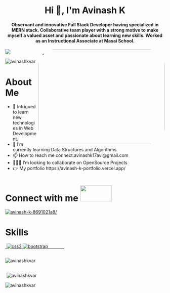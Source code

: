 <img src="https://raw.githubusercontent.com/PolarBearGG/PolarBearGG/master/web-developer.gif" alt="" />
<h1 align="center">Hi 👋, I'm Avinash K</h1>
<h4 align="center">Observant and innovative Full Stack Developer having specialized in MERN stack. Collaborative team player with a strong motive to make myself a valued asset and passionate about learning new skills. Worked as an Instructional Associate at Masai School.
</h4>
<a align="center" href="https://github.com/shikha-max/readme-typing-svg"><img src="https://readme-typing-svg.herokuapp.com?lines=I'm+Aspiring+MERN+Stack+Developer;%20Enthusiastic%20and%20Motivated;I%20Always%20enjoy%20learning%20new%20things&center=true&width=800&height=60"></a>
<img src="https://cdn.dribbble.com/users/1162077/screenshots/3848914/programmer.gif" alt=""  align="right" width="400px" height="300px" style="border-radius:50px"/>
<p align="left"> <img src="https://komarev.com/ghpvc/?username=avinashkvar&label=Profile%20views&color=0e75b6&style=flat" alt="avinashkvar" /> </p>
<h1>About Me </h1>
 <ul>
  <li>🔭 Intrigued to learn new technologies in Web Development.</li>
  <li>🌱 I’m currently learning Data Structures and Algorithms.</li>
  <li>📫 How to reach me connect.avinashk17avi@gmail.com</li>
  <li>👨🏽‍💻 I’m looking to collaborate on OpenSource Projects</li>
  <li>👉 My portfolio https://avinash-k-portfolio.vercel.app/</li>
 </ul>


<h1 align="left">Connect with me <img src="https://thumbs.gfycat.com/HeftyGreenAidi-max-1mb.gif" alt="" width=100px height=50px/></h1>
<p align="left">
<a href="https://linkedin.com/in/avinash-k-8691021a8/" target="_blank"><img src="https://img.shields.io/badge/LinkedIn-0077B5?style=for-the-badge&logo=linkedin&logoColor=white" alt="avinash-k-8691021a8/" /></a>
</p>

<h1 align="left">Skills</h1>
<p align="left"><a href="https://www.w3schools.com/html/" target="_blank">
			<img
				src="https://img.shields.io/badge/HTML5-E34F26?style=for-the-badge&logo=html5&logoColor=white"
				alt=""
			/>
		</a>
		<a href="https://www.w3schools.com/css/" target="_blank" rel="noreferrer">
			<img
				src="https://img.shields.io/badge/CSS3-1572B6?style=for-the-badge&logo=css3&logoColor=white"
				alt="css3"
			/>
		</a>
		<a href="https://getbootstrap.com" target="_blank" rel="noreferrer">
			<img
				src="https://img.shields.io/badge/Bootstrap-563D7C?style=for-the-badge&logo=bootstrap&logoColor=white"
				alt="bootstrap"
			/>
		</a>
		<a href="" target="_blank">
			<img
				src="https://img.shields.io/badge/JavaScript-323330?style=for-the-badge&logo=javascript&logoColor=F7DF1E"
				alt=""
			/>
		</a>
		<a href="https://reactjs.org/" target="_blank">
			<img
				src="https://img.shields.io/badge/React-20232A?style=for-the-badge&logo=react&logoColor=61DAFB"
				alt=""
			/>
		</a>
	        <a href="https://reactrouter.com/en/main">
			<img
				src="https://img.shields.io/badge/React_Router-CA4245?style=for-the-badge&logo=react-router&logoColor=white"
				alt=""
			/>
		</a>
		<a href="https://redux.js.org/" target="_blank">
			<img
				src="https://img.shields.io/badge/Redux-593D88?style=for-the-badge&logo=redux&logoColor=white"
				alt=""
			/>
		</a>
		<a href="https://nodejs.org/en/" target="_blank">
			<img
				src="https://img.shields.io/badge/Node.js-339933?style=for-the-badge&logo=nodedotjs&logoColor=white"
				alt=""
			/>
		</a>
		<a href="https://www.mongodb.com/" target="_blank">
			<img
				src="https://img.shields.io/badge/MongoDB-4EA94B?style=for-the-badge&logo=mongodb&logoColor=white"
				alt=""
			/>
		</a>
		<a href="https://www.postman.com/" target="_blank">
			<img
				src="https://img.shields.io/badge/Postman-FF6C37?style=for-the-badge&logo=Postman&logoColor=white"
				alt=""
			/>
		</a>
		<a href="https://expressjs.com/" target="_blank">
			<img
				src="https://img.shields.io/badge/Express.js-000000?style=for-the-badge&logo=express&logoColor=white"
				alt=""
			/>
		</a>
		<a href="https://chakra-ui.com/" target="_blank">
			<img
				src="https://img.shields.io/badge/Chakra--UI-319795?style=for-the-badge&logo=chakra-ui&logoColor=white"
				alt=""
			/>
		</a>
		<a href="https://mui.com/" target="_blank">
			<img
				src="https://img.shields.io/badge/Material%20UI-007FFF?style=for-the-badge&logo=mui&logoColor=white"
				alt=""
			/>
		</a> 
	   <a href="https://vercel.com/">
             <img src="https://img.shields.io/badge/Vercel-000000?style=for-the-badge&logo=vercel&logoColor=white" alt="">
        </a>
       <a href="https://www.netlify.com/">
          <img src="https://img.shields.io/badge/Netlify-00C7B7?style=for-the-badge&logo=netlify&logoColor=white" alt="">
       </a>
	<a href="https://www.npmjs.com/">
			<img
				src="https://img.shields.io/badge/npm-CB3837?style=for-the-badge&logo=npm&logoColor=white"
				alt=""
			/>
		</a>
		
</p>
<p>  <img src="https://github-readme-activity-graph.cyclic.app/graph?username=avinashkvar&theme=minimal" alt=""></p>
<p><img align="middle" src="https://github-readme-stats.vercel.app/api/top-langs?username=avinashkvar&show_icons=true&locale=en&layout=compact" alt="avinashkvar" "/></p>
	<p><img src="https://github-profile-trophy.vercel.app/?username=avinashkvar" alt=""></p>

<p>&nbsp;<img align="center" src="https://github-readme-stats.vercel.app/api?username=avinashkvar&show_icons=true&locale=en" alt="avinashkvar" /></p>

<p><img align="center" src="https://github-readme-streak-stats.herokuapp.com/?user=avinashkvar&" alt="avinashkvar" /></p>

